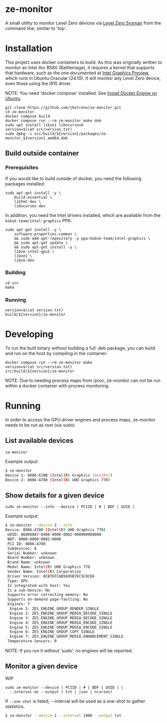 # ze-monitor

A small utility to monitor Level Zero devices via 
[Level Zero Sysman](https://oneapi-src.github.io/level-zero-spec/level-zero/latest/sysman/PROG.html#sysman-programming-guide) 
from the command line, similar to 'top'.

# Installation

This project uses docker containers to build. As this was originally
written to monitor an Intel Arc B580 (Battlemage), it requires a
kernel that supports that hardware, such as the one documented
at [Intel Graphics Preview](https://github.com/canonical/intel-graphics-preview), which runs in Ubuntu Oracular (24.10). It will
monitor any Level Zero device, even those using the i915 driver.

NOTE: You need 'docker compose' installed. See [Install Docker Engine on Ubuntu](https://docs.docker.com/engine/install/ubuntu/)

```
git clone https://github.com/jketreno/ze-monitor.git
cd ze-monitor
docker compose build
docker compose run --rm ze-monitor make deb
sudo apt install libze1 libncurses6
version=$(cat src/version.txt)
sudo dpkg -i src/build/${version}/packages/ze-monitor_${version}_amd64.deb
```

## Build outside container

### Prerequisites

If you would like to build outside of docker, you need the following packages
installed:

```
sudo apt-get install -y \
    build-essential \
    libfmt-dev \
    libncurses-dev
```

In addition, you need the Intel drivers installed, which are available from the
`kobuk-team/intel-graphics` PPA:

```
sudo apt-get install -y \
    software-properties-common \
    && sudo add-apt-repository -y ppa:kobuk-team/intel-graphics \
    && sudo apt-get update \
    && sudo apt-get install -y \
    libze-intel-gpu1 \
    libze1 \
    libze-dev
```
### Building

```
cd src
make
```

### Running

```
version=$(cat version.txt)
build/${version}/ze-monitor
```

# Developing

To run the built binary without building a full .deb package, you can
build and run on the host by compiling in the container:

```
docker compose run --rm ze-monitor make
version=$(cat src/version.txt)
src/build/${version}/ze-monitor
```

NOTE: Due to needing process maps from /proc, ze-monitor can not be run
within a docker container with process monitoring.

# Running

In order to access the GPU driver engines and process maps, ze-monitor needs
to be run as root (via sudo)

## List available devices

```
ze-monitor
```

Example output:

```bash
$ ze-monitor 
Device 1: 8086:E20B (Intel(R) Graphics [0xe20b])
Device 2: 8086:A780 (Intel(R) UHD Graphics 770)
```

## Show details for a given device

```
sudo ze-monitor --info --device ( PCIID | # | BDF | UUID )
```

Example output:

```bash
$ ze-monitor --device 2 --info
Device: 8086:A780 (Intel(R) UHD Graphics 770)
 UUID: 868080A7-0400-0000-0002-000000000000
 BDF: 0000:0000:0002:0000
 PCI ID: 8086:A780
 Subdevices: 0
 Serial Number: unknown
 Board Number: unknown
 Brand Name: unknown
 Model Name: Intel(R) UHD Graphics 770
 Vendor Name: Intel(R) Corporation
 Driver Version: 0CB7EFCAD5695B7EC5C8CE6
 Type: GPU
 Is integrated with host: Yes
 Is a sub-device: No
 Supports error correcting memory: No
 Supports on-demand page-faulting: No
 Engines: 7
  Engine 1: ZES_ENGINE_GROUP_RENDER_SINGLE
  Engine 2: ZES_ENGINE_GROUP_MEDIA_DECODE_SINGLE
  Engine 3: ZES_ENGINE_GROUP_MEDIA_DECODE_SINGLE
  Engine 4: ZES_ENGINE_GROUP_MEDIA_ENCODE_SINGLE
  Engine 5: ZES_ENGINE_GROUP_MEDIA_ENCODE_SINGLE
  Engine 6: ZES_ENGINE_GROUP_COPY_SINGLE
  Engine 7: ZES_ENGINE_GROUP_MEDIA_ENHANCEMENT_SINGLE
 Temperature Sensors: 0
```

NOTE: If you run it without 'sudo', no engines will be reported.

## Monitor a given device

WIP

```
sudo ze-monitor --device ( PCIID | # | BDF | UUID ) \
  --interval ms --output ( txt | json | ncurses)
```

If `--one-shot` is listed, --interval will be used as a one-shot
to gather statistics.

```bash
$ ze-monitor --device 1 --interval 1000 --output txt
```


